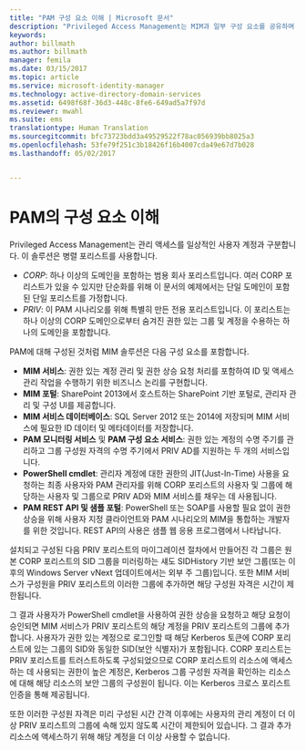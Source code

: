 ```yaml
---
title: "PAM 구성 요소 이해 | Microsoft 문서"
description: "Privileged Access Management는 MIM과 일부 구성 요소를 공유하며 소수의 자체 구성 요소가 있습니다. 이러한 구성 요소가 함께 어떻게 작동되는지 알아봅니다."
keywords: 
author: billmath
ms.author: billmath
manager: femila
ms.date: 03/15/2017
ms.topic: article
ms.service: microsoft-identity-manager
ms.technology: active-directory-domain-services
ms.assetid: 6498f68f-36d3-448c-8fe6-649ad5a7f97d
ms.reviewer: mwahl
ms.suite: ems
translationtype: Human Translation
ms.sourcegitcommit: bfc73723bdd3a49529522f78ac056939bb8025a3
ms.openlocfilehash: 53fe79f251c3b18426f16b4007cda49e67d7b028
ms.lasthandoff: 05/02/2017


---
```


# <a name="understand-the-components-of-pam"></a>PAM의 구성 요소 이해

Privileged Access Management는 관리 액세스를 일상적인 사용자 계정과 구분합니다. 이 솔루션은 병렬 포리스트를 사용합니다.

- *CORP*: 하나 이상의 도메인을 포함하는 범용 회사 포리스트입니다. 여러 CORP 포리스트가 있을 수 있지만 단순화를 위해 이 문서의 예제에서는 단일 도메인이 포함된 단일 포리스트를 가정합니다.  
- *PRIV*: 이 PAM 시나리오를 위해 특별히 만든 전용 포리스트입니다. 이 포리스트는 하나 이상의 CORP 도메인으로부터 숨겨진 권한 있는 그룹 및 계정을 수용하는 하나의 도메인을 포함합니다.

PAM에 대해 구성된 것처럼 MIM 솔루션은 다음 구성 요소를 포함합니다.  

- **MIM 서비스**: 권한 있는 계정 관리 및 권한 상승 요청 처리를 포함하여 ID 및 액세스 관리 작업을 수행하기 위한 비즈니스 논리를 구현합니다.   
- **MIM 포털**: SharePoint 2013에서 호스트하는 SharePoint 기반 포털로, 관리자 관리 및 구성 UI를 제공합니다.
- **MIM 서비스 데이터베이스**: SQL Server 2012 또는 2014에 저장되며 MIM 서비스에 필요한 ID 데이터 및 메타데이터를 저장합니다.
- **PAM 모니터링 서비스** 및 **PAM 구성 요소 서비스**: 권한 있는 계정의 수명 주기를 관리하고 그룹 구성원 자격의 수명 주기에서 PRIV AD를 지원하는 두 개의 서비스입니다.
- **PowerShell cmdlet**: 관리자 계정에 대한 권한의 JIT(Just-In-Time) 사용을 요청하는 최종 사용자와 PAM 관리자를 위해 CORP 포리스트의 사용자 및 그룹에 해당하는 사용자 및 그룹으로 PRIV AD와 MIM 서비스를 채우는 데 사용됩니다.
- **PAM REST API 및 샘플 포털**: PowerShell 또는 SOAP를 사용할 필요 없이 권한 상승을 위해 사용자 지정 클라이언트와 PAM 시나리오의 MIM을 통합하는 개발자를 위한 것입니다. REST API의 사용은 샘플 웹 응용 프로그램에서 나타납니다.

설치되고 구성된 다음 PRIV 포리스트의 마이그레이션 절차에서 만들어진 각 그룹은 원본 CORP 포리스트의 SID 그룹을 미러링하는 섀도 SIDHistory 기반 보안 그룹(또는 이후의 Windows Server vNext 업데이트에서는 외부 주 그룹)입니다. 또한 MIM 서비스가 구성원을 PRIV 포리스트의 이러한 그룹에 추가하면 해당 구성원 자격은 시간이 제한됩니다.

그 결과 사용자가 PowerShell cmdlet을 사용하여 권한 상승을 요청하고 해당 요청이 승인되면 MIM 서비스가 PRIV 포리스트의 해당 계정을 PRIV 포리스트의 그룹에 추가합니다. 사용자가 권한 있는 계정으로 로그인할 때 해당 Kerberos 토큰에 CORP 포리스트에 있는 그룹의 SID와 동일한 SID(보안 식별자)가 포함됩니다. CORP 포리스트는 PRIV 포리스트를 트러스트하도록 구성되었으므로 CORP 포리스트의 리소스에 액세스하는 데 사용되는 권한이 높은 계정은, Kerberos 그룹 구성원 자격을 확인하는 리소스에 대해 해당 리소스의 보안 그룹의 구성원이 됩니다. 이는 Kerberos 크로스 포리스트 인증을 통해 제공됩니다.

또한 이러한 구성원 자격은 미리 구성된 시간 간격 이후에는 사용자의 관리 계정이 더 이상 PRIV 포리스트의 그룹에 속해 있지 않도록 시간이 제한되어 있습니다. 그 결과 추가 리소스에 액세스하기 위해 해당 계정을 더 이상 사용할 수 없습니다.

